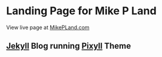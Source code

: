 # Landing Page for Mike P Land

View live page at [MikePLand.com](http://www.mikepland.com)

## [Jekyll](http://jekyllrb.com/) Blog running [Pixyll](http://www.pixyll.com) Theme

